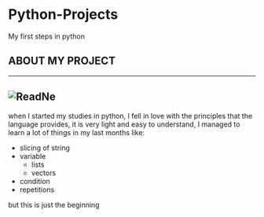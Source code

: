 # Python-Projects
  My first steps in python

## ABOUT MY PROJECT
---
![ReadNe](https://user-images.githubusercontent.com/72415116/116818260-d71a1700-ab40-11eb-9f46-35191129137d.jpg)
---
  when I started my studies in python, I fell in love with the principles that the language provides, it is very light and easy to understand, I managed to learn a lot of things in my last months like:
  
  * slicing of string
  * variable
      * lists
      * vectors
  * condition
  * repetitions

  but this is just the beginning
